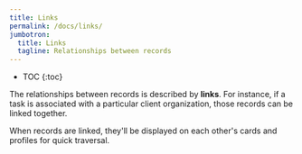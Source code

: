 ```yaml
---
title: Links
permalink: /docs/links/
jumbotron:
  title: Links
  tagline: Relationships between records
---
```


* TOC
{:toc}

The relationships between records is described by **links**.  For instance, if a task is associated with a particular client organization, those records can be linked together.

When records are linked, they'll be displayed on each other's cards and profiles for quick traversal.
